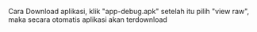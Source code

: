 Cara Download aplikasi, klik "app-debug.apk" setelah itu pilih "view raw", maka secara otomatis aplikasi akan terdownload
